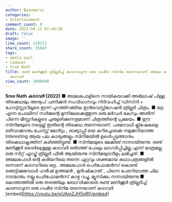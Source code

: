 ```yaml
---
author: Beaumaris
categories:
- Entertainment
comment_count: 0
date: 2022-08-12 07:44:58
draft: false
image: ''
like_count: 120212
share_count: 35843
tags:
- amala paul
- Cadaver
- Sree Nath
title: രണ്ട് മണിക്കൂർ ത്രില്ലടിച്ച് കാണാവുന്ന ഒരു ഗംഭീര സിനിമ തന്നെയാണ് അമല പോളിന്റെ
  കടാവർ
view_count: 1800048
---
```


**Sree Nath** **കടാവർ (2022)** ■ അമലപോളിനെ നായികയാക്കി അഭിലാഷ് പിള്ള തിരക്കഥയും അനൂപ് പണിക്കർ സംവിധാനവും നിർവഹിച്ച് ഡിസ്‌നി + ഹോട്ട്സ്റ്റാറിലൂടെ ഇന്ന് പുറത്തിറങ്ങിയ ഇൻവെസ്റ്റിഗേഷൻ ത്രില്ലർ ചിത്രം. ■ ഭദ്ര എന്ന പൊലീസ് സർജന്റെ മുന്നിലേക്കെത്തുന്ന ഒരു മർഡർ കേസും അതിന് പിന്നെ മിസ്റ്ററികളുടെ ചുരുളഴിക്കുന്നതുമാണ് ചിത്രത്തിന്റെ പ്രമേയം. ■ ഈ സിനിമയുടെ നട്ടെല്ല് ഇതിന്റെ തിരക്കഥ തന്നെയാണ്. പരമാവധി ക്ലിഷേകളെ ഒഴിവാക്കാനും പോസ്റ്റ് മോർട്ടം , ഓട്ടോപ്സി യെ കുറിച്ചൊക്കെ നമുക്കറിയാത്ത Interesting ആയ പല കാര്യങ്ങളും സിനിമയിൽ ഉൾെപ്പടുത്താനും തിരക്കഥാകൃത്തിന് കഴിഞ്ഞിട്ടുണ്ട്. ■ സിനിമയുടെ മേക്കിങ് നന്നായിരുന്നു. രണ്ട് മണിക്കൂർ ദൈർഖ്യമുള്ള കടാവർ ഒരിടത്ത് പോലും ലാഗടിപ്പിച്ചില്ല എന്ന് മാത്രമല്ല ഒരു സീറ്റ് എഡ്ജ് ത്രില്ലർ ഫീൽ ആയിരുന്നു സിനിമയുടനീളം ലഭിച്ചത്. ■ അമലപോൾ ന്റെ കരിയറിലെ തന്നെ ഏറ്റവും ശക്തമായ കഥാപത്രങ്ങളിൽ ഒന്നാണ് കടാവറിലെ ഭദ്ര.. അമലപോൾ പെർഫോമൻസ് കൊണ്ട് ഞെട്ടിക്കുമ്പോൾ ഹരീഷ് ഉത്തമൻ , മുൻഷികാന്ത് , പിന്നെ പേരറിയാത്ത ചില നടന്മാരും നല്ല പെർഫോമൻസ് കാഴ്ച വച്ചു. മ്യൂസിക്കും നന്നായിരുന്നു ■ മൊത്തത്തിൽ ഒരു തരത്തിലും ബോറടിക്കാതെ രണ്ട് മണിക്കൂർ ത്രില്ലടിച്ച് കാണാവുന്ന ഒരു ഗംഭീര സിനിമ തന്നെയാണ് കടാവർ [embed]https://youtu.be/pUAmZJH5xRI[/embed]